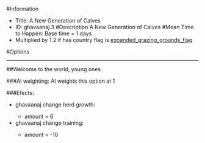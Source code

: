 #Information
 - Title: A New Generation of Calves
 - ID: ghavaanaj.3
#Description
A New Generation of Calves
#Mean Time to Happen:
Base time = 1 days
 - Multiplied by 1.2 if has country flag is [expanded_grazing_grounds_flag](../flags/expanded_grazing_grounds_flag.md)

#Options

___
##Welcome to the world, young ones

###AI weighting:
AI weights this option at 1


###Efects:<ul><li>ghavaanaj change herd growth:</li><ul><li>amount = 6</li></ul><li>ghavaanaj change training:</li><ul><li>amount = -10</li></ul></ul>
